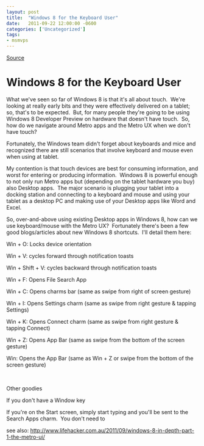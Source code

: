 ```yaml
---
layout: post
title:  "Windows 8 for the Keyboard User"
date:   2011-09-22 12:00:00 -0600
categories: ['Uncategorized']
tags:
- msmvps
---
```

[Source](http://blogs.msmvps.com/peterritchie/2011/09/23/windows-8-for-the-keyboard-user/ "Permalink to Windows 8 for the Keyboard User")

# Windows 8 for the Keyboard User

What we've seen so far of Windows 8 is that it's all about touch.  We're looking at really early bits and they were effectively delivered on a tablet; so, that's to be expected.  But, for many people they're going to be using Windows 8 Developer Preview on hardware that doesn't have touch.  So, how do we navigate around Metro apps and the Metro UX when we don't have touch?

Fortunately, the Windows team didn't forget about keyboards and mice and recognized there are still scenarios that involve keyboard and mouse even when using at tablet.

My contention is that touch devices are best for consuming information, and worst for entering or producing information.  Windows 8 is powerful enough to not only run Metro apps but (depending on the tablet hardware you buy) also Desktop apps.  The major scenario is plugging your tablet into a docking station and connecting to a keyboard and mouse and using your tablet as a desktop PC and making use of your Desktop apps like Word and Excel.

So, over-and-above using existing Desktop apps in Windows 8, how can we use keyboard/mouse with the Metro UX?  Fortunately there's been a few good blogs/articles about new Windows 8 shortcuts.  I'll detail them here:

Win + O: Locks device orientation

Win + V: cycles forward through notification toasts

Win + Shift + V: cycles backward through notification toasts

Win + F: Opens File Search App

Win + C: Opens charms bar (same as swipe from right of screen gesture)

Win + I: Opens Settings charm (same as swipe from right gesture & tapping Settings)

Win + K: Opens Connect charm (same as swipe from right gesture & tapping Connect)

Win + Z: Opens App Bar (same as swipe from the bottom of the screen gesture)

Win: Opens the App Bar (same as Win + Z or swipe from the bottom of the screen gesture)

 

Other goodies

If you don't have a Window key

If you're on the Start screen, simply start typing and you'll be sent to the Search Apps charm.  You don't need to 

see also: <http://www.lifehacker.com.au/2011/09/windows-8-in-depth-part-1-the-metro-ui/>

